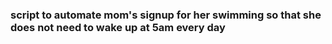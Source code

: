 ### script to automate mom's signup for her swimming so that she does not need to wake up at 5am every day

